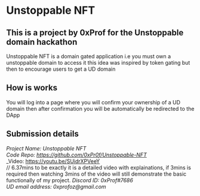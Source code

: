 # Unstoppable NFT

## This is a project by 0xProf for the Unstoppable domain hackathon

Unstoppable NFT is a domain gated application
i.e you must own a unstoppable domain to access it
this idea was inspired by token gating but then to encourage users to get a UD domain

## How is works

You will log into a page where you will confirm your ownership of a UD domain
then after confirmation you will be automatically be redirected to the DApp

## Submission details

_Project Name: Unstoppable NFT_  
_Code Repo: https://github.com/0xPr0f/Unstoppable-NFT_  
_Video: https://youtu.be/SUidrXPVeeY  
// 6.37mins to be exactly it is a detailed video with explainations, if 3mins is required then watching 3mins of the video will still demonstrate the basic functionally of my project.
_Discord ID: 0xProf#7686_  
_UD email address: 0xprofoz@gmail.com_
